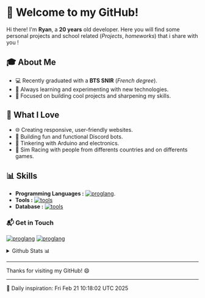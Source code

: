 # 👋 Welcome to my GitHub!  

Hi there! I'm **Ryan**, a **20 years** old developer. Here you will find some personal projects and school related (*Projects*, *homeworks*) that i share with you !  

## 🎓 About Me
- 💻 Recently graduated with a **BTS SNIR** (*French degree*).  
- 🌱 Always learning and experimenting with new technologies.  
- 🚀 Focused on building cool projects and sharpening my skills.  

## 🤍 What I Love  
- 🌐 Creating responsive, user-friendly websites.  
- 🤖 Building fun and functional Discord bots.  
- 🔌 Tinkering with Arduino and electronics.
- 🚦 Sim Racing with people from differents countries and on differents games.

## 📊 Skills 
- **Programming Languages :** [![proglang](https://skillicons.dev/icons?i=html,css,js,typescript,react,nodejs,cpp)](https://github.com/Zeikrom251).
- **Tools :** [![tools](https://skillicons.dev/icons?i=vscode,powershell,npm,git,github,gitlab,discordjs,figma,arduino)](https://github.com/Zeikrom251)
- **Database :** [![tools](https://skillicons.dev/icons?i=mysql)](https://github.com/Zeikrom251)

### 📬 Get in Touch
[![proglang](https://skillicons.dev/icons?i=gmail)](mailto:ryanechikhi2004@gmail.com)
[![proglang](https://skillicons.dev/icons?i=linkedin)]([https://www.linkedin.com/in/ryan-chikhi-912333228/](https://www.linkedin.com/in/ryanchikhi/))  


<details>
  <summary>Github Stats 📊</summary>

  <a href="#"> ![Top Langs](https://github-readme-stats.vercel.app/api/top-langs/?username=Zeikrom251&show_icons=true&count_private=true&theme=react&hide_border=true&bg_color=0D1117&layout=donut)</a>
</details>

---

Thanks for visiting my GitHub! 😄  

---
🚀 Daily inspiration: Fri Feb 21 10:18:02 UTC 2025
